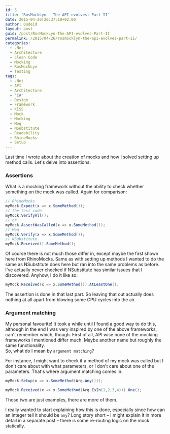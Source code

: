 ```yaml
---
id: 5
title: 'RosMockLyn – The API evolves: Part II'
date: 2015-04-26T20:37:10+02:00
author: Qudeid
layout: post
guid: /post/RosMockLyn-The-API-evolves-Part-II
permalink: /2015/04/26/rosmocklyn-the-api-evolves-part-ii/
categories:
  - .Net
  - Architecture
  - Clean Code
  - Mocking
  - RosMockLyn
  - Testing
tags:
  - .Net
  - API
  - Architecture
  - 'C#'
  - Design
  - Framework
  - KISS
  - Mock
  - Mocking
  - Moq
  - NSubstitute
  - Readability
  - RhinoMocks
  - Setup
---
```

Last time I wrote about the creation of mocks and how I solved setting up method calls. Let's delve into assertions.

### Assertions

What is a mocking framework without the ability to check whether something on the mock was called. Again for comparison:

```csharp
// RhinoMocks 
myMock.Expect(x => x.SomeMethod());
// the test code 
myMock.VerifyAll();
// or 
myMock.AssertWasCalled(x => x.SomeMethod());
// Moq 
myMock.Verify(x => x.SomeMethod());
// NSubstitute 
myMock.Received().SomeMethod();
```

Of course there is not much those differ in, except maybe the first shown here from RhinoMocks. Same as with setting up methods I wanted to do the same as NSubstitute does here but ran into the same problems as before. I've actually never checked if NSubstitute has similar issues that I discovered. Anyhow, I do it like so:

```csharp
myMock.Received(x => x.SomeMethod()).AtLeastOne();
```

The assertion is done in that last part. So leaving that out actually does nothing at all apart from blowing some CPU cycles into the air.

### Argument matching

My personal favourite! It took a while until I found a good way to do this, although in the end I was very inspired by one of the above frameworks, can't remember which, though. First of all, API wise none of the mocking frameworks I mentioned differ much. Maybe another name but roughly the same functionality.  
So, what do I mean by `argument matching`?

For instance, I might want to check if a method of my mock was called but I don't care about with what parameters, or I don't care about one of the parameters. That's where argument matching comes in:

```csharp
myMock.Setup(x => x.SomeMethod(Arg.Any()));

myMock.Received(x => x.SomeMethod(Arg.IsIn(1,2,3,4))).One();
```

Those two are just examples, there are more of them.

I really wanted to start explaining how this is done, especially since how can an integer tell it should be `any`? Long story short – I might explain it in more detail in a separate post – there is some re-routing logic on the mock statically.